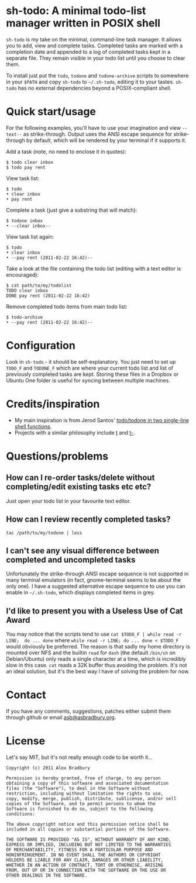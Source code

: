 # sh-todo: A minimal todo-list manager written in POSIX shell

`sh-todo` is my take on the minimal, command-line task manager. It allows you 
to add, view and complete tasks. Completed tasks are marked with a completion 
date and appended to a log of completed tasks kept in a separate file. They 
remain visible in your todo list until you choose to clear them.

To install just put the `todo`, `todone` and `todone-archive` scripts to 
somewhere in your `$PATH` and copy `sh-todo` to `~/.sh-todo`, editing it to 
your tastes. `sh-todo` has no external dependencies beyond a POSIX-compliant 
shell.

# Quick start/usage

For the following examples, you'll have to use your imagination and view 
`--text--` as strike-through. Output uses the ANSI escape sequence for 
strike-through by default, which will be rendered by your terminal if it supports it.

Add a task (note, no need to enclose it in quotes):

    $ todo clear inbox
    $ todo pay rent

View task list:

    $ todo
    • clear inbox
    • pay rent

Complete a task (just give a substring that will match):

    $ todone inbox
    • --clear inbox--

View task list again:

    $ todo
    • clear inbox
    • --pay rent (2011-02-22 16:42)--

Take a look at the file containing the todo list (editing with a text editor 
is encouraged):

    $ cat path/to/my/todolist
    TODO clear inbox
    DONE pay rent (2011-02-22 16:42)

Remove completed todo items from main todo list:

    $ todo-archive
    • --pay rent (2011-02-22 16:42)--

# Configuration

Look in `sh-todo` - it should be self-explanatory. You just need to set up 
`TODO_F` and `TODONE_F` which are where your current todo list and list of 
previously completed tasks are kept. Storing these files in a Dropbox or 
Ubuntu One folder is useful for syncing between multiple machines.

# Credits/inspiration

* My main inspiration is from Jerod Santos' [todo/todone in two single-line shell functions](http://blog.jerodsanto.net/2010/12/minimally-awesome-todos/).
* Projects with a similar philosophy include [t](http://stevelosh.com/projects/t/) and [t-](http://www.penzba.co.uk/t-/).

# Questions/problems

## How can I re-order tasks/delete without completing/edit existing tasks etc etc?

Just open your todo list in your favourite text editor.

## How can I review recently completed tasks?

`tac /path/to/my/todone | less`

## I can't see any visual difference between completed and uncompleted tasks

Unfortunately the strike-through ANSI escape sequence is not supported in many 
terminal emulators (in fact, gnome-terminal seems to be about the only one). I 
have a suggested alternative escape sequence to use you can enable in 
`~/.sh-todo`, which displays completed items in grey.

## I'd like to present you with a Useless Use of Cat Award

You may notice that the scripts tend to use `cat $TODO_F | while read -r LINE; 
do ... done` where `while read -r LINE; do ... done < $TODO_F` would obviously 
be preferred. The reason is that sadly my home directory is mounted over NFS 
and the builtin `read` for `dash` (the default `/bin/sh` on Debian/Ubuntu) 
only reads a single character at a time, which is incredibly slow in this 
case. `cat` reads a 32K buffer thus avoiding the problem. It's not an ideal 
solution, but it's the best way I have of solving the problem for now.

# Contact

If you have any comments, suggestions, patches either submit them through 
github or email <asb@asbradbury.org>.

# License

Let's say MIT, but it's not really enough code to be worth it...

    Copyright (c) 2011 Alex Bradbury

    Permission is hereby granted, free of charge, to any person
    obtaining a copy of this software and associated documentation
    files (the "Software"), to deal in the Software without
    restriction, including without limitation the rights to use,
    copy, modify, merge, publish, distribute, sublicense, and/or sell
    copies of the Software, and to permit persons to whom the
    Software is furnished to do so, subject to the following
    conditions:

    The above copyright notice and this permission notice shall be
    included in all copies or substantial portions of the Software.

    THE SOFTWARE IS PROVIDED "AS IS", WITHOUT WARRANTY OF ANY KIND,
    EXPRESS OR IMPLIED, INCLUDING BUT NOT LIMITED TO THE WARRANTIES
    OF MERCHANTABILITY, FITNESS FOR A PARTICULAR PURPOSE AND
    NONINFRINGEMENT. IN NO EVENT SHALL THE AUTHORS OR COPYRIGHT
    HOLDERS BE LIABLE FOR ANY CLAIM, DAMAGES OR OTHER LIABILITY,
    WHETHER IN AN ACTION OF CONTRACT, TORT OR OTHERWISE, ARISING
    FROM, OUT OF OR IN CONNECTION WITH THE SOFTWARE OR THE USE OR
    OTHER DEALINGS IN THE SOFTWARE.
